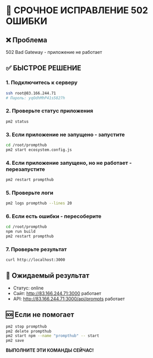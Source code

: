 # 🚨 СРОЧНОЕ ИСПРАВЛЕНИЕ 502 ОШИБКИ

## ❌ Проблема
502 Bad Gateway - приложение не работает

## ✅ БЫСТРОЕ РЕШЕНИЕ

### 1. Подключитесь к серверу
```bash
ssh root@83.166.244.71
# Пароль: yqOdhMhP41s5827h
```

### 2. Проверьте статус приложения
```bash
pm2 status
```

### 3. Если приложение не запущено - запустите
```bash
cd /root/prompthub
pm2 start ecosystem.config.js
```

### 4. Если приложение запущено, но не работает - перезапустите
```bash
pm2 restart prompthub
```

### 5. Проверьте логи
```bash
pm2 logs prompthub --lines 20
```

### 6. Если есть ошибки - пересоберите
```bash
cd /root/prompthub
npm run build
pm2 restart prompthub
```

### 7. Проверьте результат
```bash
curl http://localhost:3000
```

## 🎯 Ожидаемый результат
- Статус: online
- Сайт: http://83.166.244.71:3000 работает
- API: http://83.166.244.71:3000/api/prompts работает

## 🆘 Если не помогает
```bash
pm2 stop prompthub
pm2 delete prompthub
pm2 start npm --name "prompthub" -- start
pm2 save
```

**ВЫПОЛНИТЕ ЭТИ КОМАНДЫ СЕЙЧАС!**

